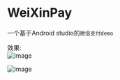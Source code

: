 # WeiXinPay
一个基于Android studio的`微信支付demo`<br>
 
 效果:<br>
![image](https://github.com/saiJPlus/WeiXinPay/raw/master/picture/a.jpg)<br>

![image](https://github.com/saiJPlus/WeiXinPay/raw/master/picture/b.jpg)<br>
